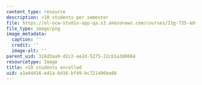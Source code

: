 ```yaml
---
content_type: resource
description: <10 students per semester
file: https://ol-ocw-studio-app-qa.s3.amazonaws.com/courses/21g-735-advanced-topics-in-hispanic-literature-and-film-the-films-of-luis-bunuel-fall-2013/a1e44d16e41a6d16bf49bc721406ba68_ocwimage.2016-03-18.2533657687
file_type: image/png
image_metadata:
  caption: ''
  credit: ''
  image-alt: ''
parent_uid: 318d3aa9-d2c2-ae2d-5275-22cb1a380604
resourcetype: Image
title: <10 students enrolled
uid: a1e44d16-e41a-6d16-bf49-bc721406ba68
---
```

